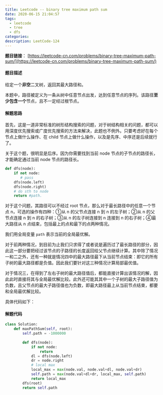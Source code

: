 ```yaml
---
title: Leetcode -- binary tree maximum path sum
date: 2020-06-15 21:04:57
tags: 
  - leetcode
  - tree
  - dfs
categories: 
description: LeetCode-124
---
```


**题目链接**： [https://leetcode-cn.com/problems/binary-tree-maximum-path-sum/](https://leetcode-cn.com/problems/binary-tree-maximum-path-sum/)

#### 题目描述

给定一个**非空**二叉树，返回其最大路径和。

本题中，路径被定义为一条从树中任意节点出发，达到任意节点的序列。该路径**至少包含一个**节点，且不一定经过根节点。

#### 解题思路

首先，这是一道非常标准的树形结构搜索的问题，对于树结构相关的问题，都可以用深度优先搜索或广度优先搜索的方法来解决，此题也不例外。只要考虑好在每个节点上做什么操作、在 child 节点上做什么操作，以及是先序、中序还是后续就行了。

关于这个题，很明显是后序。因为你需要找到当前 node 节点的子节点的路径长，才能确定通过当前 node 节点的路径长。

```python
def dfs(node):
    if not node:
       # pass
    dfs(node.left)
    dfs(node.right)
    # do sth to node
    return #path.
```

对于这个问题，其路径可以不经过 root 节点，那么对于最长路径中的任意一个节点 n，可选的操作有四种：①从 n 的父节点连接 n 到 n 的左子树；②从 n 的父节点连接 n 到 n 的右子树；③从 n 的左子树连接到 n 连接到 n 的右子树；④最大路径从 n 点结束，包括最上的点和最下的点两种情况。

我们用全局变量 `path` 表示当前的全局最优解。

对于前两种情况，到目前为止我们只求得了或者说是遍历过了最长路径的部分，因此这一部分要把经过该节点的子路径的长度返回给父节点继续计算。其中除了情况一和二之外，还有一种就是情况四中的最大路径最下从当前节点结束：即它的所有子树的最大路径都是负值。因此我们要针对这三种情况计算局部最优值。

对于情况三，在得到了左右子树的最大路径值后，都能直接计算出该情况的解，因此此时直接将其与全局最优解比较。此外还可能其其中一个子树的最大子路径值为负数，且父节点的最大子路径值也为负数，即最大路径最上从当前节点结束，都要和全局最优解比较。

具体代码如下：

#### 解题代码

```python
class Solution:
	def maxPathSum(self, root):
        self.path = -1000000
        
        def dfs(node):
            if not node:
                return
           	dl = dfs(node.left)
            dr = node.right
            # local max
            local_max = max(node.val, node.val+dl, node.val+dr)
            self.path = max(node.val+dl+dr, local_max, self.path)
            return local_max
        dfs(root)
        return self.path

```



